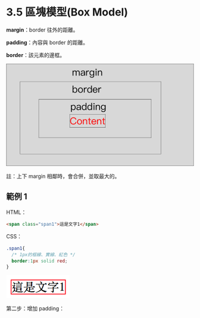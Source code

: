# 3.5 區塊模型\(Box Model\)

**margin**：border 往外的距離。

**padding**：內容與 border 的距離。

**border**：該元素的邊框。

![](/assets/box_model.png)

註：上下 margin 相鄰時，會合併，並取最大的。

## 範例 1

HTML：

```html
<span class="span1">這是文字1</span>
```

CSS：

```css
.span1{
  /* 1px的框線、實線、紅色 */
  border:1px solid red;
}
```

![](/assets/box_model_example.png)

第二步：增加 padding：

